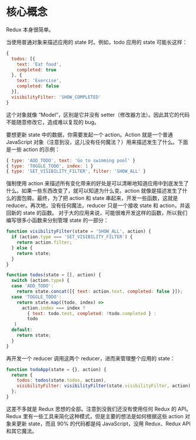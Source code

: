 # 核心概念

Redux 本身很简单。

当使用普通对象来描述应用的 state 时。例如，todo 应用的 state 可能长这样：

```js
{
  todos: [{
    text: 'Eat food',
    completed: true
  }, {
    text: 'Exercise',
    completed: false
  }],
  visibilityFilter: 'SHOW_COMPLETED'
}
```

这个对象就像 “Model”，区别是它并没有 setter（修改器方法）。因此其它的代码不能随意修改它，造成难以复现的 bug。

要想更新 state 中的数据，你需要发起一个 action。Action 就是一个普通 JavaScript 对象（注意到没，这儿没有任何魔法？）用来描述发生了什么。下面是一些 action 的示例：

```js
{ type: 'ADD_TODO', text: 'Go to swimming pool' }
{ type: 'TOGGLE_TODO', index: 1 }
{ type: 'SET_VISIBILITY_FILTER', filter: 'SHOW_ALL' }
```

强制使用 action 来描述所有变化带来的好处是可以清晰地知道应用中到底发生了什么。如果一些东西改变了，就可以知道为什么变。action 就像是描述发生了什么的面包屑。最终，为了把 action 和 state 串起来，开发一些函数，这就是 reducer。再次地，没有任何魔法，reducer 只是一个接收 state 和 action，并返回新的 state 的函数。
对于大的应用来说，可能很难开发这样的函数，所以我们编写很多小函数来分别管理 state 的一部分：

```js
function visibilityFilter(state = 'SHOW_ALL', action) {
  if (action.type === 'SET_VISIBILITY_FILTER') {
    return action.filter;
  } else {
    return state;
  }
}

function todos(state = [], action) {
  switch (action.type) {
  case 'ADD_TODO':
    return state.concat([{ text: action.text, completed: false }]);
  case 'TOGGLE_TODO':
    return state.map((todo, index) =>
      action.index === index ?
        { text: todo.text, completed: !todo.completed } :
        todo
   )
  default:
    return state;
  }
}
```

再开发一个 reducer 调用这两个 reducer，进而来管理整个应用的 state：

```js
function todoApp(state = {}, action) {
  return {
    todos: todos(state.todos, action),
    visibilityFilter: visibilityFilter(state.visibilityFilter, action)
  };
}
```

这差不多就是 Redux 思想的全部。注意到没我们还没有使用任何 Redux 的 API。Redux 里有一些工具来简化这种模式，但是主要的想法是如何根据这些 action 对象来更新 state，而且 90% 的代码都是纯 JavaScript，没用 Redux、Redux API 和其它魔法。
